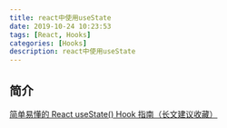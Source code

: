 ```yaml
---
title: react中使用useState
date: 2019-10-24 10:23:53
tags: [React, Hooks]
categories: [Hooks]
description: react中使用useState
---
```


## 简介

[简单易懂的 React useState() Hook 指南（长文建议收藏）](https://mp.weixin.qq.com/s/ydApE7akeJ0VO3R1r365mQ)
